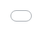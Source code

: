 ```yaml
---
title: Hex
layout: template
filename: HEX
--- 
```

<iframe src="hyperwood.github.io/hex/" style="position:fixed; top:0; left:0; bottom:0; right:0; width:100%; height:100%; border:none; margin:0; padding:0; overflow:hidden; z-index:999999;">
    Your browser doesn't support iframes
</iframe>
